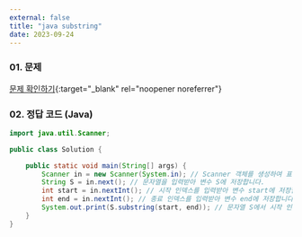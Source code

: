 ```yaml
---
external: false
title: "java substring"
date: 2023-09-24
---
```


### 01. 문제

[문제 확인하기](https://www.hackerrank.com/challenges/java-substring/problem?isFullScreen=true){:target="_blank" rel="noopener noreferrer"}

### 02. 정답 코드 (Java)

```Java
import java.util.Scanner;

public class Solution {

    public static void main(String[] args) {
        Scanner in = new Scanner(System.in); // Scanner 객체를 생성하여 표준 입력을 읽을 준비를 합니다.
        String S = in.next(); // 문자열을 입력받아 변수 S에 저장합니다.
        int start = in.nextInt(); // 시작 인덱스를 입력받아 변수 start에 저장합니다.
        int end = in.nextInt(); // 종료 인덱스를 입력받아 변수 end에 저장합니다.
        System.out.print(S.substring(start, end)); // 문자열 S에서 시작 인덱스부터 종료 인덱스 전까지의 부분 문자열을 출력합니다.
    }
}
```
